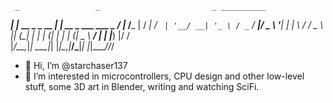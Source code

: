      _                 _                         _ __________ 
 ___| |_ __ _ _ __ ___| |__   __ _ ___  ___ _ __/ |___ /___  |
/ __| __/ _` | '__/ __| '_ \ / _` / __|/ _ \ '__| | |_ \  / / 
\__ \ || (_| | | | (__| | | | (_| \__ \  __/ |  | |___) |/ /  
|___/\__\__,_|_|  \___|_| |_|\__,_|___/\___|_|  |_|____//_/   


- 👋 Hi, I’m @starchaser137
- 👀 I’m interested in microcontrollers, CPU design and other low-level stuff, some 3D art in Blender, writing and watching SciFi.

